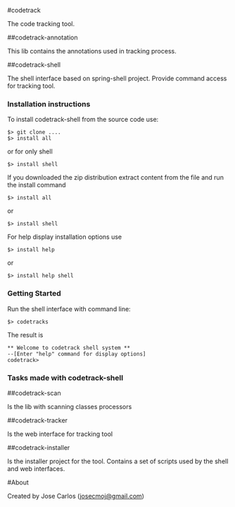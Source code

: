 #codetrack

The code tracking tool.

##codetrack-annotation

This lib contains the annotations used in tracking process.

##codetrack-shell

The shell interface based on spring-shell project.
Provide command access for tracking tool.

### Installation instructions

To install codetrack-shell from the source code use:

    $> git clone ....
    $> install all

or for only shell

    $> install shell

If you downloaded the zip distribution extract content from the file and run the install command

    $> install all

or

    $> install shell

For help display installation options use

    $> install help

or

    $> install help shell



### Getting Started

Run the shell interface with command line:

    $> codetracks

The result is

    ** Welcome to codetrack shell system **
    --[Enter "help" command for display options]
    codetrack>

### Tasks made with codetrack-shell

##codetrack-scan

Is the lib with scanning classes processors

##codetrack-tracker

Is the web interface for tracking tool

##codetrack-installer

Is the installer project for the tool. Contains a set of scripts used by the shell and web interfaces.

#About

 Created by Jose Carlos (josecmoj@gmail.com)
